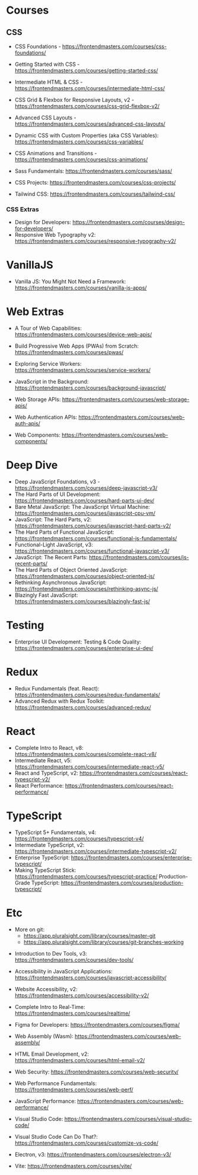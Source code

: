 # Courses

## CSS

* CSS Foundations - https://frontendmasters.com/courses/css-foundations/
* Getting Started with CSS - https://frontendmasters.com/courses/getting-started-css/
* Intermediate HTML & CSS - https://frontendmasters.com/courses/intermediate-html-css/

* CSS Grid & Flexbox for Responsive Layouts, v2 - https://frontendmasters.com/courses/css-grid-flexbox-v2/
* Advanced CSS Layouts - https://frontendmasters.com/courses/advanced-css-layouts/

* Dynamic CSS with Custom Properties (aka CSS Variables): https://frontendmasters.com/courses/css-variables/
* CSS Animations and Transitions - https://frontendmasters.com/courses/css-animations/

* Sass Fundamentals: https://frontendmasters.com/courses/sass/

* CSS Projects: https://frontendmasters.com/courses/css-projects/

* Tailwind CSS: https://frontendmasters.com/courses/tailwind-css/

### CSS Extras

* Design for Developers: https://frontendmasters.com/courses/design-for-developers/
* Responsive Web Typography v2: https://frontendmasters.com/courses/responsive-typography-v2/

# VanillaJS

* Vanilla JS: You Might Not Need a Framework: https://frontendmasters.com/courses/vanilla-js-apps/

# Web Extras

* A Tour of Web Capabilities: https://frontendmasters.com/courses/device-web-apis/

* Build Progressive Web Apps (PWAs) from Scratch: https://frontendmasters.com/courses/pwas/
* Exploring Service Workers: https://frontendmasters.com/courses/service-workers/
* JavaScript in the Background: https://frontendmasters.com/courses/background-javascript/

* Web Storage APIs: https://frontendmasters.com/courses/web-storage-apis/
* Web Authentication APIs: https://frontendmasters.com/courses/web-auth-apis/

* Web Components: https://frontendmasters.com/courses/web-components/

# Deep Dive

* Deep JavaScript Foundations, v3 - https://frontendmasters.com/courses/deep-javascript-v3/
* The Hard Parts of UI Development: https://frontendmasters.com/courses/hard-parts-ui-dev/
* Bare Metal JavaScript: The JavaScript Virtual Machine: https://frontendmasters.com/courses/javascript-cpu-vm/
* JavaScript: The Hard Parts, v2: https://frontendmasters.com/courses/javascript-hard-parts-v2/
* The Hard Parts of Functional JavaScript: https://frontendmasters.com/courses/functional-js-fundamentals/
* Functional-Light JavaScript, v3: https://frontendmasters.com/courses/functional-javascript-v3/
* JavaScript: The Recent Parts: https://frontendmasters.com/courses/js-recent-parts/
* The Hard Parts of Object Oriented JavaScript: https://frontendmasters.com/courses/object-oriented-js/
* Rethinking Asynchronous JavaScript: https://frontendmasters.com/courses/rethinking-async-js/
* Blazingly Fast JavaScript: https://frontendmasters.com/courses/blazingly-fast-js/

# Testing

* Enterprise UI Development: Testing & Code Quality: https://frontendmasters.com/courses/enterprise-ui-dev/

# Redux

* Redux Fundamentals (feat. React): https://frontendmasters.com/courses/redux-fundamentals/
* Advanced Redux with Redux Toolkit: https://frontendmasters.com/courses/advanced-redux/

# React

* Complete Intro to React, v8: https://frontendmasters.com/courses/complete-react-v8/
* Intermediate React, v5: https://frontendmasters.com/courses/intermediate-react-v5/
* React and TypeScript, v2: https://frontendmasters.com/courses/react-typescript-v2/
* React Performance: https://frontendmasters.com/courses/react-performance/

# TypeScript

* TypeScript 5+ Fundamentals, v4: https://frontendmasters.com/courses/typescript-v4/
* Intermediate TypeScript, v2: https://frontendmasters.com/courses/intermediate-typescript-v2/
* Enterprise TypeScript: https://frontendmasters.com/courses/enterprise-typescript/
* Making TypeScript Stick: https://frontendmasters.com/courses/typescript-practice/
Production-Grade TypeScript: https://frontendmasters.com/courses/production-typescript/

# Etc

- More on git:
  - https://app.pluralsight.com/library/courses/master-git
  - https://app.pluralsight.com/library/courses/git-branches-working

* Introduction to Dev Tools, v3: https://frontendmasters.com/courses/dev-tools/

* Accessibility in JavaScript Applications: https://frontendmasters.com/courses/javascript-accessibility/
* Website Accessibility, v2: https://frontendmasters.com/courses/accessibility-v2/

* Complete Intro to Real-Time: https://frontendmasters.com/courses/realtime/
* Figma for Developers: https://frontendmasters.com/courses/figma/
* Web Assembly (Wasm): https://frontendmasters.com/courses/web-assembly/
* HTML Email Development, v2: https://frontendmasters.com/courses/html-email-v2/
* Web Security: https://frontendmasters.com/courses/web-security/

* Web Performance Fundamentals: https://frontendmasters.com/courses/web-perf/
* JavaScript Performance: https://frontendmasters.com/courses/web-performance/

* Visual Studio Code: https://frontendmasters.com/courses/visual-studio-code/
* Visual Studio Code Can Do That?: https://frontendmasters.com/courses/customize-vs-code/

* Electron, v3: https://frontendmasters.com/courses/electron-v3/

* Vite: https://frontendmasters.com/courses/vite/
